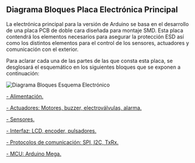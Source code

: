 ## Diagrama Bloques Placa Electrónica Principal ##

La electrónica principal para la versión de Arduino se basa en el desarrollo de una placa PCB de doble cara diseñada para montaje SMD. Esta placa contendrá los elementos necesarios para asegurar la protección ESD así como los distintos elementos para el control de los sensores, actuadores y comunicación con el exterior.

Para aclarar cada una de las partes de las que consta esta placa, se desglosará el esquemático en los siguientes bloques que se exponen a continuación:

![Diagrama Bloques Esquema Electrónico](https://gitlab.com/reespirator/reespirator2020/-/raw/master/images/diagrama_bloques_esquema.png "Diagrama de Bloques de la Electrónica")

[- Alimentación.](https://gitlab.com/reespirator/reespirator2020/-/blob/master/electronics/arduino/alimentacion_esquema.md "Alimentacion Esquema")

[- Actuadores: Motores, buzzer, electroválvulas, alarma.](https://gitlab.com/reespirator/reespirator2020/-/blob/master/electronics/arduino/actuadores_esquema.md "Actuadores")

[- Sensores.](https://gitlab.com/reespirator/reespirator2020/-/blob/master/electronics/arduino/sensores_esquema.md "Sensores")

[- Interfaz: LCD, encoder, pulsadores.](https://gitlab.com/reespirator/reespirator2020/-/blob/master/electronics/arduino/interfaz_esquema.md "Interfaz")

[- Protocolos de comunicación: SPI, I2C, TxRx.](https://gitlab.com/reespirator/reespirator2020/-/blob/master/electronics/arduino/comunicacion_esquema.md "Protocolos de Comunicación")

[- MCU: Arduino Mega.](https://gitlab.com/reespirator/reespirator2020/-/blob/master/electronics/arduino/mcu_esquema.md "MCU Conexiones")



